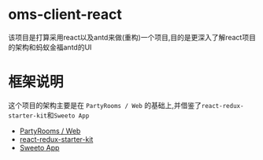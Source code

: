 # oms-client-react

该项目是打算采用react以及antd来做(重构)一个项目,目的是更深入了解react项目的架构和蚂蚁金福antd的UI

# 框架说明

这个项目的架构主要是在 `PartyRooms / Web` 的基础上,并借鉴了`react-redux-starter-kit`和`Sweeto App`

- [PartyRooms / Web]()
- [react-redux-starter-kit]()
- [Sweeto App]()